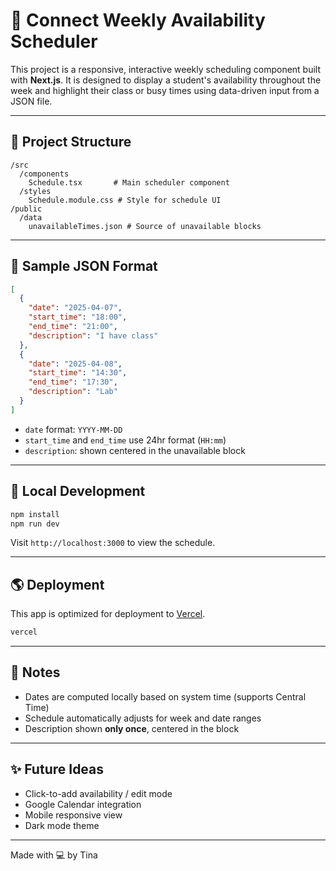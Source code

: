 # 📅 Connect Weekly Availability Scheduler

This project is a responsive, interactive weekly scheduling component built with **Next.js**. It is designed to display a student's availability throughout the week and highlight their class or busy times using data-driven input from a JSON file.

---

## 📁 Project Structure

```
/src
  /components
    Schedule.tsx       # Main scheduler component
  /styles
    Schedule.module.css # Style for schedule UI
/public
  /data
    unavailableTimes.json # Source of unavailable blocks
```

---

## 📄 Sample JSON Format

```json
[
  {
    "date": "2025-04-07",
    "start_time": "18:00",
    "end_time": "21:00",
    "description": "I have class"
  },
  {
    "date": "2025-04-08",
    "start_time": "14:30",
    "end_time": "17:30",
    "description": "Lab"
  }
]
```

- `date` format: `YYYY-MM-DD`
- `start_time` and `end_time` use 24hr format (`HH:mm`)
- `description`: shown centered in the unavailable block

---

## 🧪 Local Development

```bash
npm install
npm run dev
```
Visit `http://localhost:3000` to view the schedule.

---

## 🌎 Deployment

This app is optimized for deployment to [Vercel](https://vercel.com).

```bash
vercel
```

---

## 📌 Notes

- Dates are computed locally based on system time (supports Central Time)
- Schedule automatically adjusts for week and date ranges
- Description shown **only once**, centered in the block

---

## ✨ Future Ideas

- Click-to-add availability / edit mode
- Google Calendar integration
- Mobile responsive view
- Dark mode theme

---

Made with 💻 by Tina

